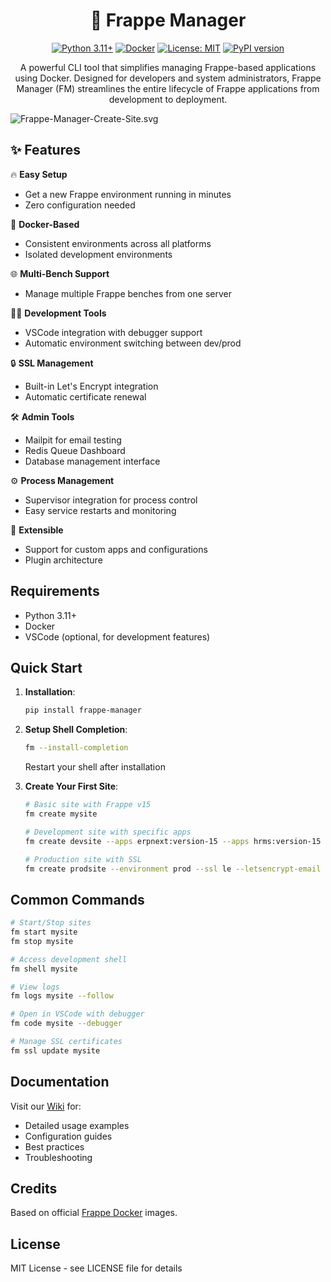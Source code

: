 <div align="center">

# 🚀 Frappe Manager

[![Python 3.11+](https://img.shields.io/badge/python-3.11+-blue.svg)](https://www.python.org/downloads/)
[![Docker](https://img.shields.io/badge/docker-%230db7ed.svg?logo=docker&logoColor=white)](https://www.docker.com/)
[![License: MIT](https://img.shields.io/badge/License-MIT-yellow.svg)](https://opensource.org/licenses/MIT)
[![PyPI version](https://badge.fury.io/py/frappe-manager.svg)](https://badge.fury.io/py/frappe-manager)

A powerful CLI tool that simplifies managing Frappe-based applications using Docker. Designed for developers and system administrators, Frappe Manager (FM) streamlines the entire lifecycle of Frappe applications from development to deployment.

</div>

![Frappe-Manager-Create-Site.svg](https://user-images.githubusercontent.com/28294795/283108791-0237d05a-2562-48be-987b-037a200d71a3.svg)

## ✨ Features

🔥 **Easy Setup**
- Get a new Frappe environment running in minutes
- Zero configuration needed

🐳 **Docker-Based**
- Consistent environments across all platforms
- Isolated development environments

🌐 **Multi-Bench Support**
- Manage multiple Frappe benches from one server

👨‍💻 **Development Tools**
- VSCode integration with debugger support
- Automatic environment switching between dev/prod

🔒 **SSL Management**
- Built-in Let's Encrypt integration
- Automatic certificate renewal

🛠️ **Admin Tools**
- Mailpit for email testing
- Redis Queue Dashboard
- Database management interface

⚙️ **Process Management**
- Supervisor integration for process control
- Easy service restarts and monitoring

🔌 **Extensible**
- Support for custom apps and configurations
- Plugin architecture

## Requirements

- Python 3.11+
- Docker
- VSCode (optional, for development features)

## Quick Start

1. **Installation**:
   ```bash
   pip install frappe-manager
   ```

2. **Setup Shell Completion**:
   ```bash
   fm --install-completion
   ```
   Restart your shell after installation

3. **Create Your First Site**:
   ```bash
   # Basic site with Frappe v15
   fm create mysite

   # Development site with specific apps
   fm create devsite --apps erpnext:version-15 --apps hrms:version-15 --environment dev
   
   # Production site with SSL
   fm create prodsite --environment prod --ssl le --letsencrypt-email admin@example.com
   ```

## Common Commands

```bash
# Start/Stop sites
fm start mysite
fm stop mysite

# Access development shell
fm shell mysite

# View logs
fm logs mysite --follow

# Open in VSCode with debugger
fm code mysite --debugger

# Manage SSL certificates
fm ssl update mysite
```

## Documentation

Visit our [Wiki](https://github.com/rtCamp/Frappe-Manager/wiki) for:
- Detailed usage examples
- Configuration guides
- Best practices
- Troubleshooting

## Credits

Based on official [Frappe Docker](https://github.com/frappe/frappe_docker) images.

## License

MIT License - see LICENSE file for details
